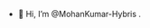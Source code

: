 - 👋 Hi, I’m @MohanKumar-Hybris
.

<!---
MohanKumar-Hybris/MohanKumar-Hybris is a ✨ special ✨ repository because its `README.md` (this file) appears on your GitHub profile.
You can click the Preview link to take a look at your changes.
--->
